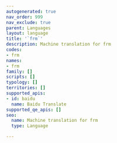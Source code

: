 ```yaml
---
autogenerated: true
nav_order: 999
nav_exclude: true
parent: Languages
layout: language
title: '`frm`'
description: Machine translation for frm
codes:
- frm
names:
- frm
family: []
scripts: []
typology: []
territories: []
supported_apis:
- id: baidu
  name: Baidu Translate
supported_qe_apis: []
seo:
  name: Machine translation for frm
  type: Language

---
```


